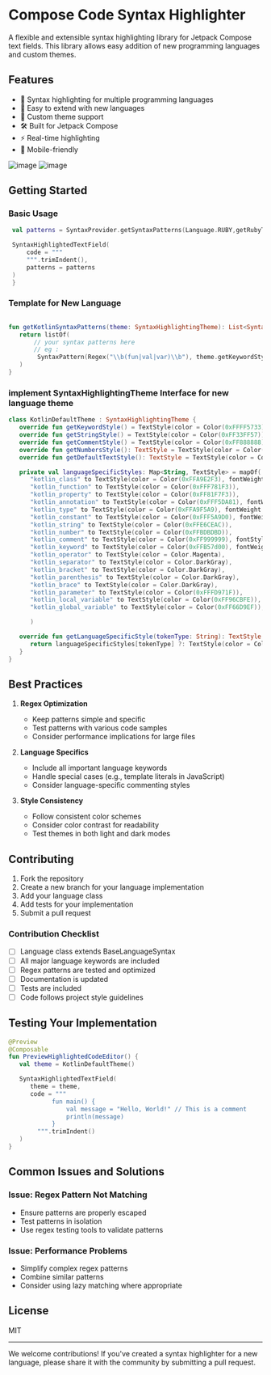 
# Compose Code Syntax Highlighter

A flexible and extensible syntax highlighting library for Jetpack Compose text fields. This library allows easy addition of new programming languages and custom themes.

## Features

- 🎨 Syntax highlighting for multiple programming languages
- 🔌 Easy to extend with new languages
- 🎯 Custom theme support
- 🛠 Built for Jetpack Compose
- ⚡ Real-time highlighting
- 📱 Mobile-friendly

![image](/docs/s1.png)
![image](/docs/s2.png)



## Getting Started

### Basic Usage

```kotlin
 val patterns = SyntaxProvider.getSyntaxPatterns(Language.RUBY,getRubyTheme(RubyThemes.DEFAULT))

 SyntaxHighlightedTextField(
     code = """                                 
     """.trimIndent(),
     patterns = patterns
 )
 }
```

### Template for New Language

```kotlin

fun getKotlinSyntaxPatterns(theme: SyntaxHighlightingTheme): List<SyntaxPattern> {
   return listOf(
       // your syntax patterns here
       // eg : 
        SyntaxPattern(Regex("\\b(fun|val|var)\\b"), theme.getKeywordStyle()),
   )
}
```

### implement SyntaxHighlightingTheme Interface for new language theme

```kotlin
class KotlinDefaultTheme : SyntaxHighlightingTheme {
   override fun getKeywordStyle() = TextStyle(color = Color(0xFFFF5733), fontWeight = FontWeight.Bold)
   override fun getStringStyle() = TextStyle(color = Color(0xFF33FF57))
   override fun getCommentStyle() = TextStyle(color = Color(0xFF888888), fontWeight = FontWeight.Light)
   override fun getNumbersStyle(): TextStyle = TextStyle(color = Color(0xFF33FF57))
   override fun getDefaultTextStyle(): TextStyle = TextStyle(color = Color(0xFFFFFFFF))

   private val languageSpecificStyles: Map<String, TextStyle> = mapOf(
      "kotlin_class" to TextStyle(color = Color(0xFFA9E2F3), fontWeight = FontWeight.Bold),
      "kotlin_function" to TextStyle(color = Color(0xFFF781F3)),
      "kotlin_property" to TextStyle(color = Color(0xFF81F7F3)),
      "kotlin_annotation" to TextStyle(color = Color(0xFFF5DA81), fontWeight = FontWeight.Bold),
      "kotlin_type" to TextStyle(color = Color(0xFFA9F5A9), fontWeight = FontWeight.Bold),
      "kotlin_constant" to TextStyle(color = Color(0xFFF5A9D0), fontWeight = FontWeight.Bold),
      "kotlin_string" to TextStyle(color = Color(0xFFE6CEAC)),
      "kotlin_number" to TextStyle(color = Color(0xFFBDBDBD)),
      "kotlin_comment" to TextStyle(color = Color(0xFF999999), fontStyle = FontStyle.Italic),
      "kotlin_keyword" to TextStyle(color = Color(0xFFB57d00), fontWeight = FontWeight.Bold),
      "kotlin_operator" to TextStyle(color = Color.Magenta),
      "kotlin_separator" to TextStyle(color = Color.DarkGray),
      "kotlin_bracket" to TextStyle(color = Color.DarkGray),
      "kotlin_parenthesis" to TextStyle(color = Color.DarkGray),
      "kotlin_brace" to TextStyle(color = Color.DarkGray),
      "kotlin_parameter" to TextStyle(color = Color(0xFFFD971F)),
      "kotlin_local_variable" to TextStyle(color = Color(0xFF96CBFE)),
      "kotlin_global_variable" to TextStyle(color = Color(0xFF66D9EF)),

      )

   override fun getLanguageSpecificStyle(tokenType: String): TextStyle {
      return languageSpecificStyles[tokenType] ?: TextStyle(color = Color(0xFFFFFFFF))
   }
}
```


## Best Practices

1. **Regex Optimization**
    - Keep patterns simple and specific
    - Test patterns with various code samples
    - Consider performance implications for large files

2. **Language Specifics**
    - Include all important language keywords
    - Handle special cases (e.g., template literals in JavaScript)
    - Consider language-specific commenting styles

3. **Style Consistency**
    - Follow consistent color schemes
    - Consider color contrast for readability
    - Test themes in both light and dark modes

## Contributing

1. Fork the repository
2. Create a new branch for your language implementation
3. Add your language class
4. Add tests for your implementation
5. Submit a pull request

### Contribution Checklist

- [ ] Language class extends BaseLanguageSyntax
- [ ] All major language keywords are included
- [ ] Regex patterns are tested and optimized
- [ ] Documentation is updated
- [ ] Tests are included
- [ ] Code follows project style guidelines

## Testing Your Implementation

```kotlin
@Preview
@Composable
fun PreviewHighlightedCodeEditor() {
   val theme = KotlinDefaultTheme()

   SyntaxHighlightedTextField(
      theme = theme,
      code = """
            fun main() {
                val message = "Hello, World!" // This is a comment
                println(message)
            }
        """.trimIndent()
   )
}
```

## Common Issues and Solutions

### Issue: Regex Pattern Not Matching
- Ensure patterns are properly escaped
- Test patterns in isolation
- Use regex testing tools to validate patterns

### Issue: Performance Problems
- Simplify complex regex patterns
- Combine similar patterns
- Consider using lazy matching where appropriate

## License
MIT



---

We welcome contributions! If you've created a syntax highlighter for a new language, please share it with the community by submitting a pull request.

